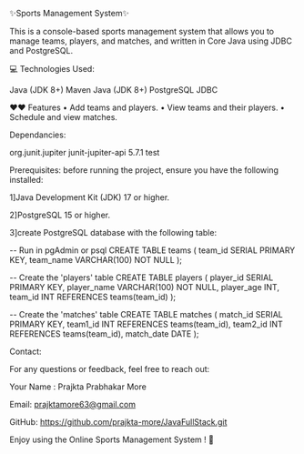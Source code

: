 ✨Sports Management System✨




This is a console-based sports management system that allows you to manage teams, players, and matches, and written in Core Java using JDBC and PostgreSQL.

💻 Technologies Used:

Java (JDK 8+)
Maven
Java (JDK 8+)
PostgreSQL
JDBC

❤️❤️ Features
•	Add teams and players.
•	View teams and their players.
•	Schedule and view matches.


Dependancies:

<dependency>
    <groupId>org.junit.jupiter</groupId>
    <artifactId>junit-jupiter-api</artifactId>
    <version>5.7.1</version>
    <scope>test</scope>
</dependency>

Prerequisites:
before running the project, ensure you have the following installed:

1]Java Development Kit (JDK) 17 or higher.

2]PostgreSQL 15 or higher.

3]create PostgreSQL database with the following table:

-- Run in pgAdmin or psql
CREATE TABLE teams (
    team_id SERIAL PRIMARY KEY,
    team_name VARCHAR(100) NOT NULL
);

-- Create the 'players' table
CREATE TABLE players (
    player_id SERIAL PRIMARY KEY,
    player_name VARCHAR(100) NOT NULL,
    player_age INT,
    team_id INT REFERENCES teams(team_id)
);

-- Create the 'matches' table
CREATE TABLE matches (
    match_id SERIAL PRIMARY KEY,
    team1_id INT REFERENCES teams(team_id),
    team2_id INT REFERENCES teams(team_id),
    match_date DATE
);

Contact:

For any questions or feedback, feel free to reach out:

Your Name : Prajkta Prabhakar More

Email: prajktamore63@gmail.com

GitHub: https://github.com/prajkta-more/JavaFullStack.git

Enjoy using the Online Sports Management System ! 🚀
